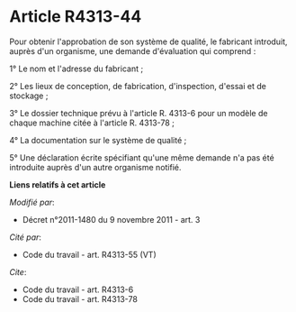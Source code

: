 # Article R4313-44

Pour obtenir l'approbation de son système de qualité, le fabricant introduit, auprès d'un organisme, une demande d'évaluation
qui comprend : 

1° Le nom et l'adresse du fabricant ; 

2° Les lieux de conception, de fabrication, d'inspection, d'essai et de stockage ; 

3° Le dossier technique prévu à l'article R. 4313-6 pour un modèle de chaque machine citée à l'article R. 4313-78 ; 

4° La documentation sur le système de qualité ; 

5° Une déclaration écrite spécifiant qu'une même demande n'a pas été introduite auprès d'un autre organisme notifié.

**Liens relatifs à cet article**

_Modifié par_:

  - Décret n°2011-1480 du 9 novembre 2011 - art. 3

_Cité par_:

  - Code du travail - art. R4313-55 (VT)

_Cite_:

  - Code du travail - art. R4313-6
  - Code du travail - art. R4313-78
